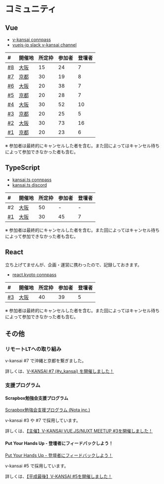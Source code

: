 # コミュニティ

## Vue

- [v-kansai connpass](https://vuekansai.connpass.com/)
- [vuejs-jp slack v-kansai channel](https://vuejs-jp.slack.com/)

| # | 開催地 | 所定枠 | 参加者 | 登壇者 |
|:---|:---|:---|:---|:---|
| [#8](https://webneko.dev/posts/enter-the-v-kansai-8-in-osaka) | [大阪](https://vuekansai.connpass.com/event/136514/) | 15 | 24 | 7 |
| [#7](https://webneko.dev/posts/enter-the-v-kansai-7-in-kyoto) | [京都](https://vuekansai.connpass.com/event/127057/) | 30 | 19 | 8 |
| [#6](https://webneko.dev/posts/enter-the-v-kansai-6-with-monaca-ug-osaka) | [大阪](https://vuekansai.connpass.com/event/126754/) | 20 | 38 | 7 |
| [#5](https://webneko.dev/posts/enter-the-final-v-kansai-of-the-heisei-period) | [京都](https://vuekansai.connpass.com/event/122664/) | 20 | 28 | 7 |
| [#4](https://webneko.dev/posts/enter-the-fourth-v-kansai-vue-js-nuxt-meetup-in-osaka) | [大阪](https://vuekansai.connpass.com/event/121581/) | 30 | 52 | 10 |
| [#3](https://webneko.dev/posts/enter-the-third-v-kansai-vue-js-nuxt-meetup-in-kyoto) | [京都](https://vuekansai.connpass.com/event/114795/) | 20 | 25 | 5 |
| [#2](https://webneko.dev/posts/enter-the-second-vue-js-nuxt-meetup-in-osaka) | [大阪](https://vuekansai.connpass.com/event/112900/) | 30 | 73 | 16 |
| [#1](https://webneko.dev/posts/enter-the-first-vue-js-nuxt-meetup-in-kyoto) | [京都](https://vuekansai.connpass.com/event/110542/) | 20 | 23 | 6 |

※ 参加者は最終的にキャンセルした者を含む。また回によってはキャンセル待ちによって参加できなかった者も含む。

## TypeScript

- [kansai.ts connpass](https://kansaits.connpass.com/)
- [kansai.ts discord](https://discord.gg/AJPs2Uh)

| # | 開催地 | 所定枠 | 参加者 | 登壇者 |
|:---|:---|:---|:---|:---|
| #2 | [大阪](https://kansaits.connpass.com/event/131541/) | 50 | - | - |
| [#1](https://webneko.dev/posts/enter-the-kansai-ts-1-in-osaka) | [大阪](https://kansaits.connpass.com/event/130120/) | 30 | 45 | 7 |

※ 参加者は最終的にキャンセルした者を含む。また回によってはキャンセル待ちによって参加できなかった者も含む。

## React

立ち上げてませんが、企画・運営に携わったので、記録しておきます。

- [react.kyoto connpass](https://react-kyoto.connpass.com/)

| # | 開催地 | 所定枠 | 参加者 | 登壇者 |
|:---|:---|:---|:---|:---|
| [#3](https://webneko.dev/posts/enter-the-react-kyoto-v0-3-0) | [大阪](https://react-kyoto.connpass.com/event/137847/) | 40 | 39 | 5 |

※ 参加者は最終的にキャンセルした者を含む。また回によってはキャンセル待ちによって参加できなかった者も含む。

## その他

### リモートLTへの取り組み

v-kansai #7 で沖縄と京都を繋ぎました。

詳しくは、[V-KANSAI #7 (#v_kansai) を開催しました！](https://webneko.dev/posts/enter-the-v-kansai-7-in-kyoto)

### 支援プログラム

#### Scrapbox勉強会支援プログラム

[Scrapbox勉強会支援プログラム (Nota inc.)](https://scrapbox.io/study-group-support/)

v-kansai #3 や #7 で採用しています。

詳しくは、[【主催】V-KANSAI VUE.JS/NUXT MEETUP #3を開催しました！](https://webneko.dev/posts/enter-the-third-v-kansai-vue-js-nuxt-meetup-in-kyoto)

#### Put Your Hands Up - 登壇者にフィードバックしよう！

[Put Your Hands Up - 登壇者にフィードバックしよう！](https://pyhu.nkgr.app/)

v-kansai #5 で採用しています。

詳しくは、[【平成最後】V-KANSAI #5を開催しました！](https://webneko.dev/posts/enter-the-final-v-kansai-of-the-heisei-period)
